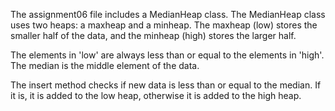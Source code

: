The assignment06 file includes a MedianHeap class.
The MedianHeap class uses two heaps: a maxheap and a minheap. The maxheap (low) stores
the smaller half of the data, and the minheap (high) stores the larger half.

The elements in 'low' are always less than or equal to the elements in 'high'.
The median is the middle element of the data.

The insert method checks if new data is less than or equal to the median.
If it is, it is added to the low heap, otherwise it is added to the high heap. 

